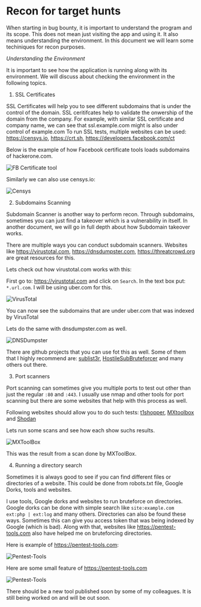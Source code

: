 # Recon for target hunts

When starting in bug bounty, it is important to understand the program and its scope. This does not mean just visiting the app and using it. It also means understanding the environment. In this document we will learn some techiniques for recon purposes. 

*Understanding the Environment*

It is important to see how the application is running along with its environment. We will discuss about checking the environment in the following topics. 

1) SSL Certificates

SSL Certificates will help you to see different subdomains that is under the control of the domain. SSL ceritifcates help to validate the onwership of the domain from the company. For example, with similar SSL certificate and company name, we can see that ssl.example.com might is also under control of example.com 
To run SSL tests, multiple websites can be used: https://censys.io, https://crt.sh, https://developers.facebook.com/ct

Below is the example of how Facebook certificate tools loads subdomains of hackerone.com. 

![FB Certificate tool](http://i.imgur.com/PnZVBag.png "Facebook Certificate tool")

Similarly we can also use censys.io: 

![Censys](http://i.imgur.com/91xC8rW.png "Censys")

2) Subdomains Scanning

Subdomain Scanner is another way to perform recon. Through subdomains, sometimes you can just find a takeover which is a vulnerability in itself. In another document, we will go in full depth about how Subdomain takeover works. 

There are multiple ways you can conduct subdomain scanners. Websites like https://virustotal.com, https://dnsdumpster.com, https://threatcrowd.org are great resources for this. 

Lets check out how virustotal.com works with this: 

First go to: https://virustotal.com and click on `Search`. In the text box put: `*.url.com`. I will be using uber.com for this. 

![VirusTotal](http://i.imgur.com/WpAryeB.png "Virustotal")

You can now see the subdomains that are under uber.com that was indexed by VirusTotal

Lets do the same with dnsdumpster.com as well. 

![DNSDumpster](http://i.imgur.com/fK0gl4R.png "DNSDumpster")

There are github projects that you can use fot this as well. Some of them that I highly recommend are: [sublist3r](https://github.com/aboul3la/Sublist3r), [HostileSubBruteforcer](https://github.com/nahamsec/HostileSubBruteforcer) and many others out there. 

3) Port scanners 

Port scanning can sometimes give you multiple ports to test out other than just the regular `:80` and `:443`. I usually use nmap and other tools for port scanning but there are some websites that help with this process as well. 

Following websites should allow you to do such tests: [t1shopper](http://www.t1shopper.com/tools/port-scan/), [MXtoolbox](https://mxtoolbox.com/PortScan.aspx) and [Shodan](https://shodan.io)

Lets run some scans and see how each show suchs results. 

![MXToolBox](http://i.imgur.com/evao6Mv.png "MXToolBox")

This was the result from a scan done by MXToolBox.

4) Running a directory search

Sometimes it is always good to see if you can find different files or directories of a website. This could be done from robots.txt file, Google Dorks, tools and websites. 

I use tools, Google dorks and websites to run bruteforce on directories. Google dorks can be done with simple search like `site:example.com ext:php | ext:log` and many others. Directories can also be found these ways. Sometimes this can give you access token that was being indexed by Google (which is bad). Along with that, websites like https://pentest-tools.com also have helped me on bruteforcing directories.

Here is example of https://pentest-tools.com: 

![Pentest-Tools](http://i.imgur.com/hzWpcbB.png "Pentest-Tools")

Here are some small feature of https://pentest-tools.com

![Pentest-Tools](http://i.imgur.com/BDblrHJ.png "Pentest-Tools")

There should be a new tool published soon by some of my colleagues. It is still being worked on and will be out soon. 
